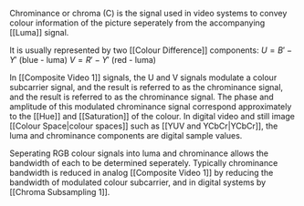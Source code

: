 Chrominance or chroma (C) is the signal used in video systems to convey colour information of the picture seperately from the accompanying [[Luma]] signal.

It is usually represented by two [[Colour Difference]] components:
$U=B'-Y'$ (blue - luma)
$V=R'-Y'$ (red - luma)

In [[Composite Video 1]] signals, the U and V signals modulate a colour subcarrier signal, and the result is referred to as the chrominance signal, and the result is referred to as the chrominance signal. The phase and amplitude of this modulated chrominance signal correspond approximately to the [[Hue]] and [[Saturation]] of the colour. In digital video and still image [[Colour Space|colour spaces]] such as [[YUV and YCbCr|YCbCr]], the luma and chrominance components are digital sample values.

Seperating RGB colour signals into luma and chrominance allows the bandwidth of each to be determined seperately. Typically chrominance bandwidth is reduced in analog [[Composite Video 1]] by reducing the bandwidth of modulated colour subcarrier, and in digital systems by [[Chroma Subsampling 1]].